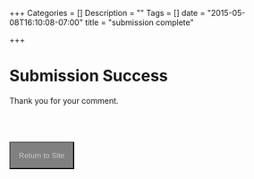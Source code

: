 +++
Categories = []
Description = ""
Tags = []
date = "2015-05-08T16:10:08-07:00"
title = "submission complete"

+++
<style>button { margin-left: auto; margin-right:auto; background: #808080; color: #ccc; padding: 15px; }</style>
# Submission Success

<p class="center"> Thank you for your comment.  </p>
<br>
<br>
<br>
<div class="center">
<form class="input" action="/">
    <button type="submit">Return to Site</button>
</form>
</div>
